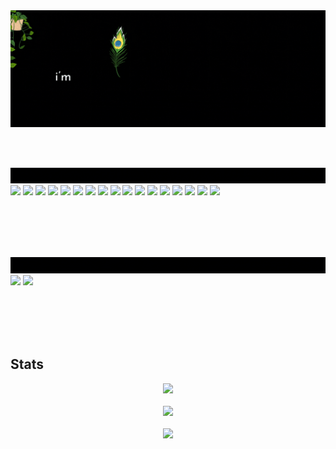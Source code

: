 <img src="./gifs/banner.gif" alt="top gif">

<br/><br/>

<div id="skills">
  <img src="./gifs/code.gif" alt="i code">
  <br>
  <img src="https://img.shields.io/badge/html5-%23E34F26.svg?style=for-the-badge&logo=html5&logoColor=white">
  <img src="https://img.shields.io/badge/css3-%231572B6.svg?style=for-the-badge&logo=css3&logoColor=white">
  <img src="https://img.shields.io/badge/javascript-%23323330.svg?style=for-the-badge&logo=javascript&logoColor=%23F7DF1E">
  <img src="https://img.shields.io/badge/node.js-6DA55F?style=for-the-badge&logo=node.js&logoColor=white">
   <img src="https://img.shields.io/badge/express.js-%23404d59.svg?style=for-the-badge&logo=express&logoColor=%2361DAFB">
  <img src="https://img.shields.io/badge/NPM-%23000000.svg?style=for-the-badge&logo=npm&logoColor=white">
  <img src="https://img.shields.io/badge/MongoDB-%234ea94b.svg?style=for-the-badge&logo=mongodb&logoColor=white">
  <img src="https://img.shields.io/badge/mysql-%2300f.svg?style=for-the-badge&logo=mysql&logoColor=white">
  <img src="https://img.shields.io/badge/c-%2300599C.svg?style=for-the-badge&logo=c&logoColor=white">
  <img src="https://img.shields.io/badge/python-3670A0?style=for-the-badge&logo=python&logoColor=ffdd54">
  <img src="https://img.shields.io/badge/django-%23092E20.svg?style=for-the-badge&logo=django&logoColor=white">
  <img src="https://img.shields.io/badge/git-%23F05033.svg?style=for-the-badge&logo=git&logoColor=white">
  <img src="https://img.shields.io/badge/Arch%20Linux-1793D1?logo=arch-linux&logoColor=fff&style=for-the-badge">
  <img src="https://img.shields.io/badge/Kali-268BEE?style=for-the-badge&logo=kalilinux&logoColor=white">
  <img src="https://img.shields.io/badge/Tor-7D4698?style=for-the-badge&logo=Tor-Browser&logoColor=white">
  <img src="https://img.shields.io/badge/Vivaldi-EF3939?style=for-the-badge&logo=Vivaldi&logoColor=white">
  <img src="https://img.shields.io/badge/Bitcoin-000?style=for-the-badge&logo=bitcoin&logoColor=white">
</div>

<br/><br/><br/><br/>

<div id="contact">
  <img src="./gifs/connect.gif" alt="i code">  
  <a href="https://discord.gg/tYwZ5UjyzP"><img src="https://img.shields.io/badge/%3CServer%3E-%237289DA.svg?style=for-the-badge&logo=discord&logoColor=white"></a>
  <a href="mailto:solo345r@gmail.com"><img src="https://img.shields.io/badge/Gmail-D14836?style=for-the-badge&logo=gmail&logoColor=white"></a>
</div>  

<br/><br/><br/><br/>

<div id="stats">
    <h2>Stats</h2>
    <div align="center">
      <img src="https://github-readme-stats.vercel.app/api?username=sololinux&show_icons=true&theme=midnight-purple&hide=prs,contribs"><br/><br/>
      <img src="https://github-readme-stats.vercel.app/api/top-langs/?username=sololinux&hide=css,html&theme=midnight-purple"><br/><br/>
      <img src="http://github-readme-streak-stats.herokuapp.com/?user=sololinux&theme=midnight-purple&background=000000"><br/>
    </div>
</div>  
<br><br>







  
